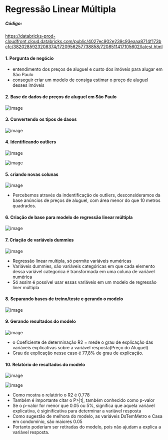 # Regressão Linear Múltipla

##### Código:
https://databricks-prod-cloudfront.cloud.databricks.com/public/4027ec902e239c93eaaa8714f173bcfc/3820285923208374/1720956257738858/7208511417105602/latest.html

#### 1. Pergunta de negócio

* entendimento dos preços de aluguel e custo dos imóveis para alugar em São Paulo
* conseguir criar um modelo de consiga estimar o preço de aluguel desses imóveis

#### 2. Base de dados de preços de aluguel em São Paulo

![image](https://github.com/matheus908/RegressaoLinearMultipla/assets/60456455/a1cb5b8f-8df0-4738-a0a5-8040dd63ee77)

#### 3. Convertendo os tipos de daoos

![image](https://github.com/matheus908/RegressaoLinearMultipla/assets/60456455/30bf2510-7dfa-458e-a630-ddf4d748b1c2)

#### 4. Identificando outliers

![image](https://github.com/matheus908/RegressaoLinearMultipla/assets/60456455/1adc91f7-fa3b-4e7e-9c16-dbbfb7ea14fd)

![image](https://github.com/matheus908/RegressaoLinearMultipla/assets/60456455/44a7d10b-f6ff-44a8-97d2-9d2d388b55ca)

#### 5. criando novas colunas

![image](https://github.com/matheus908/RegressaoLinearMultipla/assets/60456455/2ad3943a-2995-4dd1-a9d3-41306f9abb50)

* Percebemos através da indentificação de outliers, desconsideramos da base anúncios de preços de aluguel, com área menor do que 10 metros quadrados.

#### 6. Criação de base para modelo de regressão linear múltipla

![image](https://github.com/matheus908/RegressaoLinearMultipla/assets/60456455/e8ce602a-fd6a-4511-bcf6-f40c7814a5e4)

#### 7. Criação de variáveis dummies

![image](https://github.com/matheus908/RegressaoLinearMultipla/assets/60456455/0df3e743-c941-4c55-8371-33f85d0e9bd3)

* Regressão linear multipla, só permite variáveis numéricas
* Variáveis dummies, são variáveis categóricas em que cada elemento dessa variável categorica é transformada em uma coluna de variável numérica
* Só assim é possível usar essas variáveis em um modelo de regressão liner múltipla

#### 8. Separando bases de treino/teste e gerando o modelo

![image](https://github.com/matheus908/RegressaoLinearMultipla/assets/60456455/3feb5eda-eb0e-4ae9-8a10-7d36aba419fd)

#### 9. Gerando resultados do modelo

![image](https://github.com/matheus908/RegressaoLinearMultipla/assets/60456455/3c022b33-5039-4039-86cd-25cec8e0ca8e)

* o Coeficiente de determinação R2 = mede o grau de explicação das variáveis explicativas sobre a variável resposta(Preço do Aluguel)
* Grau de explicação nesse caso é 77,8% de grau de explicação.

#### 10. Relatório de resultados do modelo

![image](https://github.com/matheus908/RegressaoLinearMultipla/assets/60456455/1925301d-12a8-4431-bffe-8cc779fba95c)

![image](https://github.com/matheus908/RegressaoLinearMultipla/assets/60456455/c1e3a3c9-6bf9-4ce7-b8aa-0e4e518f3663)

* Como mostra o relatório o R2 é 0.778
* Também é importante citar o P>|t|, também conhecido como p-valor
* Se o p-valor for menor que 0.05 ou 5%, significa que aquela variável explicativa, é siginificativa para determinar a variável resposta
* Como sugestão de melhora do modelo, as variáveis DsTemMetro e Casa em condomínio, são maiores 0.05
* Portanto poderiam ser retiradas do modelo, pois não ajudam a explica a variável resposta.













